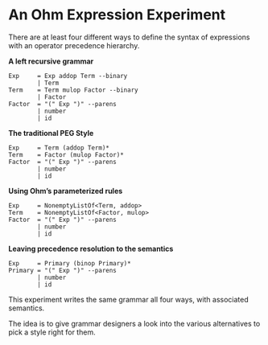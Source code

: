 # An Ohm Expression Experiment

There are at least four different ways to define the syntax of expressions with an operator precedence hierarchy.

**A left recursive grammar**

```
Exp     = Exp addop Term --binary
        | Term
Term    = Term mulop Factor --binary
        | Factor
Factor  = "(" Exp ")" --parens
        | number
        | id
```

**The traditional PEG Style**

```
Exp     = Term (addop Term)*
Term    = Factor (mulop Factor)*
Factor  = "(" Exp ")" --parens
        | number
        | id
```

**Using Ohm’s parameterized rules**

```
Exp     = NonemptyListOf<Term, addop>
Term    = NonemptyListOf<Factor, mulop>
Factor  = "(" Exp ")" --parens
        | number
        | id
```

**Leaving precedence resolution to the semantics**

```
Exp     = Primary (binop Primary)*
Primary = "(" Exp ")" --parens
        | number
        | id
```

This experiment writes the same grammar all four ways, with associated semantics.

The idea is to give grammar designers a look into the various alternatives to pick a style right for them.
